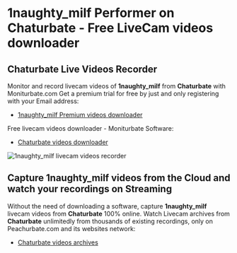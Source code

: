 # 1naughty_milf Performer on Chaturbate - Free LiveCam videos downloader

## Chaturbate Live Videos Recorder

Monitor and record livecam videos of **1naughty_milf** from **Chaturbate** with Moniturbate.com
Get a premium trial for free by just and only registering with your Email address:
* [1naughty_milf Premium videos downloader](https://moniturbate.com/request-demo-licence-key.html)

Free livecam videos downloader - Moniturbate Software:
* [Chaturbate videos downloader](https://moniturbate.com/moniturbate-download-software.html)

![1naughty_milf livecam videos recorder](https://peachurnet.com/templates/moniturbate-software.png)


## Capture 1naughty_milf videos from the Cloud and watch your recordings on Streaming

Without the need of downloading a software, capture **1naughty_milf** livecam videos from **Chaturbate** 100% online.
Watch Livecam archives from **Chaturbate** unlimitedly from thousands of existing recordings, only on Peachurbate.com and its websites network:
* [Chaturbate videos archives](https://peachurnet.com/)